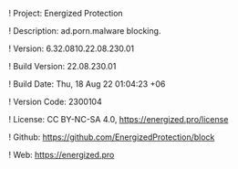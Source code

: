 ! Project: Energized Protection

! Description: ad.porn.malware blocking.

! Version: 6.32.0810.22.08.230.01

! Build Version: 22.08.230.01

! Build Date: Thu, 18 Aug 22 01:04:23 +06

! Version Code: 2300104

! License: CC BY-NC-SA 4.0, https://energized.pro/license

! Github: https://github.com/EnergizedProtection/block

! Web: https://energized.pro
